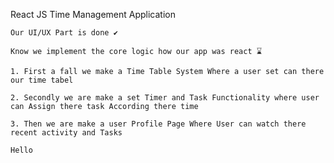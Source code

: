 React JS Time Management Application

```
Our UI/UX Part is done ✔️
```

```
Know we implement the core logic how our app was react ⌛
```

```
1. First a fall we make a Time Table System Where a user set can there our time tabel
```

```
2. Secondly we are make a set Timer and Task Functionality where user can Assign there task According there time
```

```
3. Then we are make a user Profile Page Where User can watch there recent activity and Tasks
```

```
Hello
```